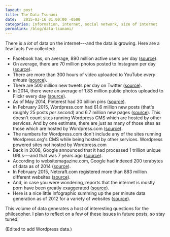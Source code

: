 ```yaml
---
layout: post
title: The Data Tsunami
date:   2015-03-16 01:00:00 -0500
categories: information, internet, social network, size of internet
permalink: /blog/data-tsunami/
---
```


There is a *lot* of data on the internet---and the data is growing. Here are a few facts I've collected:

- Facebook has, on average, 890 million active users per day ([source][6]).
- On average, there are 70 million photos posted to Instagram per day ([source][1]).
- There are more than 300 hours of video uploaded to YouTube *every minute* ([source][2]).
- There are 500 million new tweets per day on Twitter ([source][3]).
- In 2014, there were an average of 1.83 million public photos uploaded to Flickr every day ([source][9]).
- As of May 2014, Pinterest had 30 billion pins ([source][10]).
- In February 2015, Wordpress.com had 61.6 million new posts (that's roughly 25 posts *per second*) and 6.7 million new pages ([source][12]). This doesn't count sites running Wordpress CMS which are hosted by other services. And by one estimate, there are just as many of those sites as those which are hosted by Wordpress.com ([source][13]).
- The numbers for Wordpress.com don't include any of the sites running Wordpress.org's CMS while being hosted by other services. Wordpress powered sites not hosted by Wordpress.com
- Back in 2008, Google announced that it had processed 1 trillion unique URLs---and that was 7 years ago ([source][4]).
- According to websitemagazine.com, Google had indexed 200 terabytes of data as of 2014 ([source][5]).
- In February 2015, Netcraft.com registered more than 883 million different websites ([source][7]).
- And, in case you were wondering, reports that the internet is mostly porn have been greatly exaggerated ([source][11]).
- Here is a nice little infographic summing up the per minute data generation as of 2012 for a variety of websites ([source][8]).

This volume of data generates a host of interesting questions for the philosopher. I plan to reflect on a few of these issues in future posts, so stay tuned!  

(Edited to add Wordpress data.)


[1]:https://instagram.com/press/
[2]:https://www.youtube.com/yt/press/statistics.html
[3]:https://about.twitter.com/company
[4]:http://googleblog.blogspot.com/2008/07/we-knew-web-was-big.html
[5]:http://www.websitemagazine.com/content/blogs/posts/archive/2014/07/22/do-you-know-how-big-the-internet-really-is-infographic.aspx
[6]:http://newsroom.fb.com/company-info/
[7]:http://news.netcraft.com/archives/2015/02/24/february-2015-web-server-survey.html
[8]:http://www.domo.com/blog/2012/06/how-much-data-is-created-every-minute/?dkw=socf3
[9]:https://www.flickr.com/photos/franckmichel/6855169886/
[10]:http://nymag.com/daily/intelligencer/2014/05/pinterest-is-sneaking-up-on-twitter-and-facebook.html
[11]:http://www.bbc.com/news/technology-23030090
[12]:https://wordpress.com/activity/posting/
[13]:https://managewp.com/14-surprising-statistics-about-wordpress-usage
